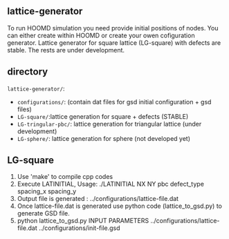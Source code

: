 ## lattice-generator

To run HOOMD simulation you need provide initial positions of nodes. You can either create within HOOMD or create your owen cofiguration generator. 
Lattice generator for square lattice (LG-square) with defects are stable. The rests are under development. 

## directory 
```lattice-generator/```:
* ```configurations/```: (contain dat files for gsd initial configuration + gsd files)
* ```LG-square/```:lattice generation for square + defects (STABLE)
* ```LG-tringular-pbc/```: lattice generation for triangular lattice (under development)
* ```LG-sphere/```: lattice generation for sphere (not developed yet)

## LG-square
1. Use 'make' to compile cpp codes
2. Execute LATINITIAL, Usage: ./LATINITIAL NX NY pbc defect_type spacing_x spacing_y
3. Output file is generated : ../configurations/lattice-file.dat
4. Once lattice-file.dat is generated use python code (lattice_to_gsd.py) to generate GSD file.
5. python lattice_to_gsd.py INPUT PARAMETERS ../configurations/lattice-file.dat ../configurations/init-file.gsd
